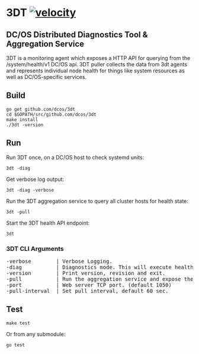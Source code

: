 # 3DT [![velocity](http://velocity.mesosphere.com/service/velocity/buildStatus/icon?job=public-dcos-3dt-pulls)](http://velocity.mesosphere.com/service/velocity/job/public-dcos-3dt-master/)
## DC/OS Distributed Diagnostics Tool & Aggregation Service
3DT is a monitoring agent which exposes a HTTP API for querying from the /system/health/v1 DC/OS api. 3DT puller collects the data from 3dt agents and represents individual node health for things like system resources as well as DC/OS-specific services.

## Build

```
go get github.com/dcos/3dt
cd $GOPATH/src/github.com/dcos/3dt
make install
./3dt -version
```

## Run
Run 3DT once, on a DC/OS host to check systemd units:

```
3dt -diag
```

Get verbose log output:

```
3dt -diag -verbose
```

Run the 3DT aggregation service to query all cluster hosts for health state:

```
3dt -pull
```

Start the 3DT health API endpoint:

```
3dt
```

### 3DT CLI Arguments

<pre>
-verbose        | Verbose Logging.
-diag           | Diagnostics mode. This will execute health checks once, return the output and exit.
-version        | Print version, revision and exit.
-pull           | Run the aggregation service and expose the /system/health/v1/* api.
-port           | Web server TCP port. (default 1050)
-pull-interval  | Set pull interval, default 60 sec.
</pre>

## Test
```
make test
```

Or from any submodule:

```
go test
```

